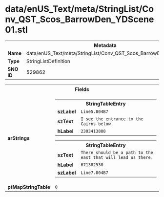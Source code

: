 <h1>data/enUS_Text/meta/StringList/Conv_QST_Scos_BarrowDen_YDScene01.stl</h1><table><tr><th colspan="100%">Metadata</th></tr><tr><td><b>Name</b></td><td>data/enUS_Text/meta/StringList/Conv_QST_Scos_BarrowDen_YDScene01.stl</td></tr><tr><td><b>Type</b></td><td>StringListDefinition</td></tr><tr><td><b>SNO ID</b></td><td>529862</td></tr></table>

<table><tr><th colspan="100%">Fields</th></tr><tr><td><b>arStrings</b></td><td><table><tr><th colspan="100%">StringTableEntry</th></tr><tr><td><b>szLabel</b></td><td><code>Line5.804B7</code></td></tr><tr><td><b>szText</b></td><td><code>I see the entrance to the Cairns below.</code></td></tr><tr><td><b>hLabel</b></td><td><code>2383413888</code></td></tr></table>


<table><tr><th colspan="100%">StringTableEntry</th></tr><tr><td><b>szText</b></td><td><code>There should be a path to the east that will lead us there.</code></td></tr><tr><td><b>hLabel</b></td><td><code>671382530</code></td></tr><tr><td><b>szLabel</b></td><td><code>Line7.804B7</code></td></tr></table>


</td></tr><tr><td><b>ptMapStringTable</b></td><td><code>0</code></td></tr></table>

